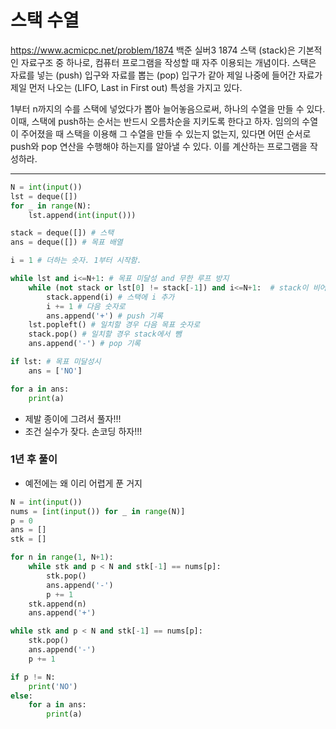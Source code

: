 
# 스택 수열
https://www.acmicpc.net/problem/1874
백준 실버3 1874
스택 (stack)은 기본적인 자료구조 중 하나로, 컴퓨터 프로그램을 작성할 때 자주 이용되는 개념이다. 스택은 자료를 넣는 (push) 입구와 자료를 뽑는 (pop) 입구가 같아 제일 나중에 들어간 자료가 제일 먼저 나오는 (LIFO, Last in First out) 특성을 가지고 있다.

1부터 n까지의 수를 스택에 넣었다가 뽑아 늘어놓음으로써, 하나의 수열을 만들 수 있다. 이때, 스택에 push하는 순서는 반드시 오름차순을 지키도록 한다고 하자. 임의의 수열이 주어졌을 때 스택을 이용해 그 수열을 만들 수 있는지 없는지, 있다면 어떤 순서로 push와 pop 연산을 수행해야 하는지를 알아낼 수 있다. 이를 계산하는 프로그램을 작성하라.

---

```python
N = int(input())
lst = deque([])
for _ in range(N):
    lst.append(int(input()))

stack = deque([]) # 스택
ans = deque([]) # 목표 배열

i = 1 # 더하는 숫자. 1부터 시작함.

while lst and i<=N+1: # 목표 미달성 and 무한 루프 방지
    while (not stack or lst[0] != stack[-1]) and i<=N+1:  # stack이 비어있거나 목표배열의 첫 숫자와 마지막 스택 숫자가 다를 깨
        stack.append(i) # 스택에 i 추가
        i += 1 # 다음 숫자로
        ans.append('+') # push 기록
    lst.popleft() # 일치할 경우 다음 목표 숫자로
    stack.pop() # 일치할 경우 stack에서 뺌
    ans.append('-') # pop 기록

if lst: # 목표 미달성시
    ans = ['NO']

for a in ans:
    print(a)
```

* 제발 종이에 그려서 풀자!!!
* 조건 실수가 잦다. 손코딩 하자!!!

### 1년 후 풀이
* 예전에는 왜 이리 어렵게 푼 거지

```python
N = int(input())
nums = [int(input()) for _ in range(N)]
p = 0
ans = []
stk = []

for n in range(1, N+1):
    while stk and p < N and stk[-1] == nums[p]:
        stk.pop()
        ans.append('-')
        p += 1
    stk.append(n)
    ans.append('+')

while stk and p < N and stk[-1] == nums[p]:
    stk.pop()
    ans.append('-')
    p += 1

if p != N:
    print('NO')
else:
    for a in ans:
        print(a)


```